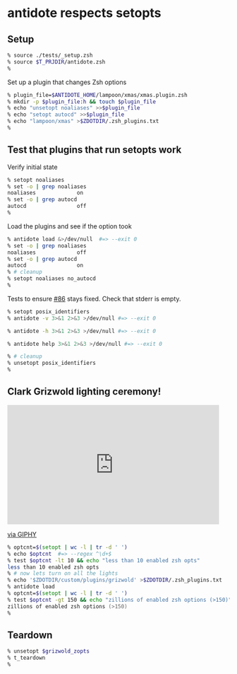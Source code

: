 # antidote respects setopts

## Setup

```zsh
% source ./tests/_setup.zsh
% source $T_PRJDIR/antidote.zsh
%
```

Set up a plugin that changes Zsh options
```zsh
% plugin_file=$ANTIDOTE_HOME/lampoon/xmas/xmas.plugin.zsh
% mkdir -p $plugin_file:h && touch $plugin_file
% echo "unsetopt noaliases" >>$plugin_file
% echo "setopt autocd" >>$plugin_file
% echo "lampoon/xmas" >$ZDOTDIR/.zsh_plugins.txt
%
```

## Test that plugins that run setopts work

Verify initial state
```zsh
% setopt noaliases
% set -o | grep noaliases
noaliases             on
% set -o | grep autocd
autocd                off
%
```

Load the plugins and see if the option took
```zsh
% antidote load &>/dev/null  #=> --exit 0
% set -o | grep noaliases
noaliases             off
% set -o | grep autocd
autocd                on
% # cleanup
% setopt noaliases no_autocd
%
```

Tests to ensure [#86](https://github.com/mattmc3/antidote/issues/86) stays fixed.
Check that stderr is empty.
```zsh
% setopt posix_identifiers
% antidote -v 3>&1 2>&3 >/dev/null #=> --exit 0

% antidote -h 3>&1 2>&3 >/dev/null #=> --exit 0

% antidote help 3>&1 2>&3 >/dev/null #=> --exit 0

% # cleanup
% unsetopt posix_identifiers
%
```

## Clark Grizwold lighting ceremony!

<iframe src="https://giphy.com/embed/gB9wIPXav2Ryg" width="480" height="270" frameBorder="0" class="giphy-embed" allowFullScreen></iframe><p><a href="https://giphy.com/gifs/comedy-retro-christmas-lights-gB9wIPXav2Ryg">via GIPHY</a></p>

```zsh
% optcnt=$(setopt | wc -l | tr -d ' ')
% echo $optcnt  #=> --regex ^\d+$
% test $optcnt -lt 10 && echo "less than 10 enabled zsh opts"
less than 10 enabled zsh opts
% # now lets turn on all the lights
% echo '$ZDOTDIR/custom/plugins/grizwold' >$ZDOTDIR/.zsh_plugins.txt
% antidote load
% optcnt=$(setopt | wc -l | tr -d ' ')
% test $optcnt -gt 150 && echo "zillions of enabled zsh options (>150)"
zillions of enabled zsh options (>150)
%
```

## Teardown

```zsh
% unsetopt $grizwold_zopts
% t_teardown
%
```
